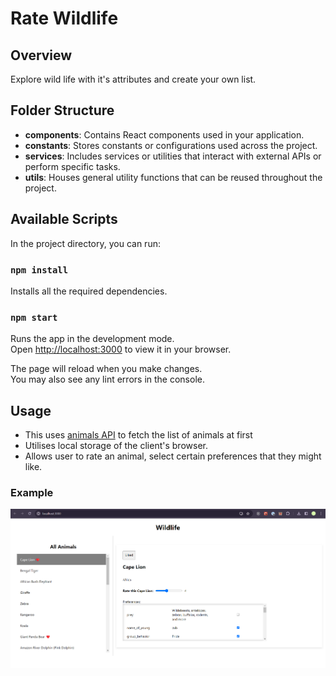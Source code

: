 # Rate Wildlife

## Overview

Explore wild life with it's attributes and create your own list.

## Folder Structure

- **components**: Contains React components used in your application.
- **constants**: Stores constants or configurations used across the project.
- **services**: Includes services or utilities that interact with external APIs or perform specific tasks.
- **utils**: Houses general utility functions that can be reused throughout the project.

## Available Scripts

In the project directory, you can run:

### `npm install`

Installs all the required dependencies.

### `npm start`

Runs the app in the development mode.\
Open [http://localhost:3000](http://localhost:3000) to view it in your browser.

The page will reload when you make changes.\
You may also see any lint errors in the console.

## Usage

- This uses [animals API](https://api-ninjas.com/api/animals) to fetch the list of animals at first
- Utilises local storage of the client's browser.
- Allows user to rate an animal, select certain preferences that they might like.

### Example

![Localhost iamge](image.png)
